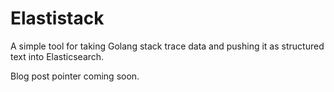 # Elastistack

A simple tool for taking Golang stack trace data and pushing it as structured text into Elasticsearch.

Blog post pointer coming soon.
